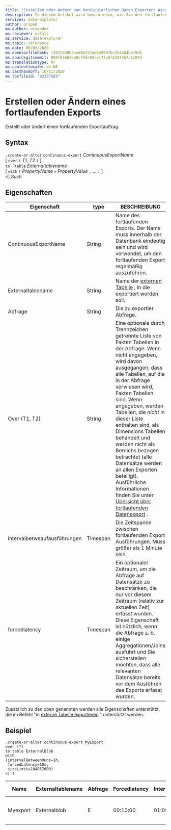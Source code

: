 ```yaml
---
title: 'Erstellen oder Ändern von kontinuierlichen Daten Exporten: Azure-Daten-Explorer'
description: In diesem Artikel wird beschrieben, wie Sie den fortlaufenden Datenexport in Azure Daten-Explorer erstellen oder ändern.
services: data-explorer
author: orspod
ms.author: orspodek
ms.reviewer: yifats
ms.service: data-explorer
ms.topic: reference
ms.date: 08/03/2020
ms.openlocfilehash: 11822a58b2ced0b257ad649997bc154ab4be19d5
ms.sourcegitcommit: 898f67b83ae8cf55e93ce172a6fd3473b7c1c094
ms.translationtype: MT
ms.contentlocale: de-DE
ms.lasthandoff: 10/21/2020
ms.locfileid: "92337583"
---
```

# <a name="create-or-alter-continuous-export"></a>Erstellen oder Ändern eines fortlaufenden Exports

Erstellt oder ändert einen fortlaufenden Exportauftrag.

## <a name="syntax"></a>Syntax

`.create-or-alter` `continuous-export` *ContinuousExportName* <br>
[ `over` `(` *T1*, *T2* `)` ] <br>
`to``table` *Externaltablename* <br> [ `with` `(` *PropertyName* `=` *PropertyValue* `,` ... `)` ]<br>
\<| *Such*

## <a name="properties"></a>Eigenschaften

| Eigenschaft             | type     | BESCHREIBUNG   |
|----------------------|----------|---------------------------------------|
| ContinuousExportName | String   | Name des fortlaufenden Exports. Der Name muss innerhalb der Datenbank eindeutig sein und wird verwendet, um den fortlaufenden Export regelmäßig auszuführen.      |
| Externaltablename    | String   | Name der [externen Tabelle](../external-table-commands.md) , in die exportiert werden soll.  |
| Abfrage                | String   | Die zu exportier Abfrage.  |
| Over (T1, T2)        | String   | Eine optionale durch Trennzeichen getrennte Liste von Fakten Tabellen in der Abfrage. Wenn nicht angegeben, wird davon ausgegangen, dass alle Tabellen, auf die in der Abfrage verwiesen wird, Fakten Tabellen sind. Wenn angegeben, werden Tabellen, die *nicht* in dieser Liste enthalten sind, als Dimensions Tabellen behandelt und werden nicht als Bereichs bezogen betrachtet (alle Datensätze werden an allen Exporten beteiligt). Ausführliche Informationen finden Sie unter [Übersicht über fortlaufenden Datenexport](continuous-data-export.md) . |
| intervalbetweaufausführungen  | Timespan | Die Zeitspanne zwischen fortlaufenden Export Ausführungen. Muss größer als 1 Minute sein.   |
| forcedlatency        | Timespan | Ein optionaler Zeitraum, um die Abfrage auf Datensätze zu beschränken, die nur vor diesem Zeitraum (relativ zur aktuellen Zeit) erfasst wurden. Diese Eigenschaft ist nützlich, wenn die Abfrage z. b. einige Aggregationen/Joins ausführt und Sie sicherstellen möchten, dass alle relevanten Datensätze bereits vor dem Ausführen des Exports erfasst wurden.

Zusätzlich zu den oben genannten werden alle Eigenschaften unterstützt, die im Befehl "in [externe Tabelle exportieren](export-data-to-an-external-table.md) " unterstützt werden. 

## <a name="example"></a>Beispiel

```kusto
.create-or-alter continuous-export MyExport
over (T)
to table ExternalBlob
with
(intervalBetweenRuns=1h, 
 forcedLatency=10m, 
 sizeLimit=104857600)
<| T
```

| Name     | Externaltablename | Abfrage | Forcedlatency | Intervalbetweaufausführungen | Cursor scopedtables         | Export Properties                   |
|----------|-------------------|-------|---------------|---------------------|----------------------------|------------------------------------|
| Myexport | Externalblob      | E     | 00:10:00      | 01:00:00            | [<br>  "[' DB ']. ['] '<br>] | {<br>  "SizeLimit": 104857600<br>} |